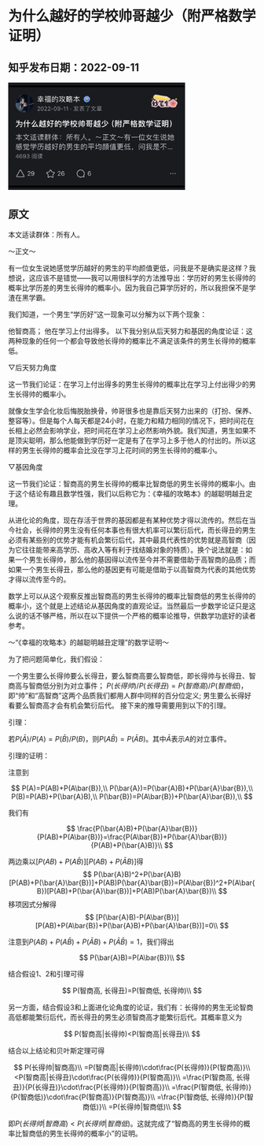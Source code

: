 # 为什么越好的学校帅哥越少（附严格数学证明）

## 知乎发布日期：2022-09-11
<img src="https://github.com/happinessguru/The-Strategy-Book-of-Happiness/blob/main/images/%E4%B8%BA%E4%BB%80%E4%B9%88%E8%B6%8A%E5%A5%BD%E7%9A%84%E5%AD%A6%E6%A0%A1%E5%B8%85%E5%93%A5%E8%B6%8A%E5%B0%91%EF%BC%88%E9%99%84%E4%B8%A5%E6%A0%BC%E6%95%B0%E5%AD%A6%E8%AF%81%E6%98%8E%EF%BC%89.jpg" width="360">

## 原文

本文适读群体：所有人。

～正文～

有一位女生说她感觉学历越好的男生的平均颜值更低，问我是不是确实是这样？我想说，这应该不是错觉——我可以用很科学的方法推导出：学历好的男生长得帅的概率比学历差的男生长得帅的概率小。因为我自己算学历好的，所以我担保不是学渣在黑学霸。

我们知道，一个男生“学历好”这一现象可以分解为以下两个现象：

他智商高；
他在学习上付出得多。
以下我分别从后天努力和基因的角度论证：这两种现象的任何一个都会导致他长得帅的概率比不满足该条件的男生长得帅的概率低。

▽后天努力角度

这一节我们论证：在学习上付出得多的男生长得帅的概率比在学习上付出得少的男生长得帅的概率小。

就像女生学会化妆后悔脱胎换骨，帅哥很多也是靠后天努力出来的（打扮、保养、整容等）。但是每个人每天都是24小时，在能力和精力相同的情况下，把时间花在长相上必然会影响学业，把时间花在学习上必然影响外貌。我们知道，男生如果不是顶尖聪明，那么他能做到学历好一定是有了在学习上多于他人的付出的。所以这样的男生长得帅的概率会比没在学习上花时间的男生长得帅的概率小。

▽基因角度

这一节我们论证：智商高的男生长得帅的概率比智商低的男生长得帅的概率小。由于这个结论有趣且数学性强，我们以后称它为：《幸福的攻略本》的越聪明越丑定理。

从进化论的角度，现在存活于世界的基因都是有某种优势才得以流传的。然后在当今社会，长得帅的男生没有任何本事也有很大机率可以繁衍后代，而长得丑的男生必须有某些别的优势才能有机会繁衍后代，其中最具代表性的优势就是高智商（因为它往往能带来高学历、高收入等有利于找结婚对象的特质）。换个说法就是：如果一个男生长得帅，那么他的基因得以流传至今并不需要借助于高智商的品质；而如果一个男生长得丑，那么他的基因更有可能是借助于以高智商为代表的其他优势才得以流传至今的。

数学上可以从这个观察反推出智商高的男生长得帅的概率比智商低的男生长得帅的概率小，这个就是上述结论从基因角度的直观论证。当然最后一步数学论证只是这么说的话不够严格，所以在以下提供一个严格的概率论推导，供数学功底好的读者参考。

～“《幸福的攻略本》的越聪明越丑定理”的数学证明～

为了把问题简单化，我们假设：

一个男生要么长得帅要么长得丑，要么智商高要么智商低，即长得帅与长得丑、智商高与智商低分别为对立事件；
$`P(长得帅)/P(长得丑)=P(智商高)/P(智商低)`$，即“帅”和“高智商”这两个品质我们都用人群中同样的百分位定义;
男生要么长得好看要么智商高才会有机会繁衍后代。
接下来的推导需要用到以下的引理。

引理：

若$P(\bar{A})/P(A)=P(\bar{B})/P(B)$，则$P(A\bar{B})=P(\bar{A}B)$。其中$\bar{A}$表示$A$的对立事件。

引理的证明：

注意到

$$
P(A)=P(AB)+P(A\bar{B}),\\ P(\bar{A})=P(\bar{A}B)+P(\bar{A}\bar{B}),\\ P(B)=P(AB)+P(\bar{A}B),\\ P(\bar{B})=P(A\bar{B})+P(\bar{A}\bar{B}),\\
$$

我们有

$$
\frac{P(\bar{A}B)+P(\bar{A}\bar{B})}{P(AB)+P(A\bar{B})}=\frac{P(A\bar{B})+P(\bar{A}\bar{B})}{P(AB)+P(\bar{A}B)}\\
$$

两边乘以$[P(AB)+P(A\bar{B})][P(AB)+P(\bar{A}B)]$得
$$
P(\bar{A}B)^2+P(\bar{A}B)[P(AB)+P(\bar{A}\bar{B})]+P(AB)P(\bar{A}\bar{B})=P(A\bar{B})^2+P(A\bar{B})[P(AB)+P(\bar{A}\bar{B})]+P(AB)P(\bar{A}\bar{B})\\
$$
移项因式分解得
$$
[P(\bar{A}B)-P(A\bar{B})][P(AB)+P(A\bar{B})+P(\bar{A}B)+P(\bar{A}\bar{B})]=0\\
$$

注意到$P(AB)+P(A\bar{B})+P(\bar{A}B)+P(\bar{A}\bar{B})=1$，我们得出

$$
P(\bar{A}B)=P(A\bar{B})\\
$$

结合假设1、2和引理可得

$$
P(智商高, 长得丑)=P(智商低, 长得帅)\\
$$

另一方面，结合假设3和上面进化论角度的论证，我们有：长得帅的男生无论智商高低都能繁衍后代，而长得丑的男生必须智商高才能繁衍后代。其概率意义为

$$
P(智商高|长得帅)<P(智商高|长得丑)\\
$$

结合以上结论和贝叶斯定理可得

$$
P(长得帅|智商高)\\  =P(智商高|长得帅)\cdot\frac{P(长得帅)}{P(智商高)}\\  <P(智商高|长得丑)\cdot\frac{P(长得帅)}{P(智商高)}\\  =\frac{P(智商高, 长得丑)}{P(长得丑)}\cdot\frac{P(长得帅)}{P(智商高)}\\  =\frac{P(智商低, 长得帅)}{P(智商低)}\cdot\frac{P(智商高)}{P(智商高)}\\  =\frac{P(智商低, 长得帅)}{P(智商低)}\\  =P(长得帅|智商低)\\
$$

即$P(长得帅|智商高)<P(长得帅|智商低)$。这就完成了“智商高的男生长得帅的概率比智商低的男生长得帅的概率小”的证明。
